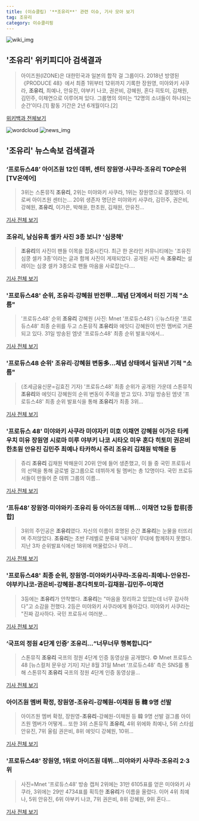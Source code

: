 ```yaml
---
title: (이슈클립) '**조유리**' 관련 이슈, 기사 모아 보기
tag: 조유리
category: 이슈클리핑
---
```

![wiki_img](https://user-images.githubusercontent.com/42597476/44503234-41136a80-a6d0-11e8-9071-6fc6418eafe4.png)
## **'**조유리**'** 위키피디아 검색결과
>아이즈원(IZONE)은 대한민국과 일본의 합작 걸 그룹이다. 2018년 방영된 《PRODUCE 48》에서 최종 1위부터 12위까지 기록한 장원영, 미야와키 사쿠라, **조유리**, 최예나, 안유진, 야부키 나코, 권은비, 강혜원, 혼다 히토미, 김채원, 김민주, 이채연으로 이루어져 있다. 그룹명의 의미는 ‘12명의 소녀들이 하나되는 순간’이다.[1] 활동 기간은 2년 6개월이다.[2]

<a href="https://ko.wikipedia.org/wiki/조유리" target="_blank">위키백과 전체보기</a>

![wordcloud](https://s3.ap-northeast-2.amazonaws.com/lyrics101-wordcloud/2018-09-01-1535740422.png)
![news_img](https://user-images.githubusercontent.com/42597476/44507050-1206f400-a6e4-11e8-8d98-7ffbfebb353f.png)
## **'**조유리**'** 뉴스속보 검색결과
### ‘프로듀스48’ 아이즈원 12인 데뷔, 센터 장원영·사쿠라·**조유리** TOP순위 [TV온에어]

>3위는 스톤뮤직 **조유리**, 2위는 미야와키 사쿠라, 1위는 장원영으로 결정됐다. 이로써 아이즈원 센터는... 20위 생존자 명단은 미야와키 사쿠라, 김민주, 권은비, 강혜원, **조유리**, 이가은, 박해윤, 한초원, 김채원, 안유진...

<a href="http://tvdaily.asiae.co.kr/read.php3?aid=15357263571390858010" target="_blank">기사 전체 보기</a>

### **조유리**, 남심유혹 셀카 사진 3종 보니? '심쿵해'

>**조유리**의 사진이 팬들 이목을 집중시킨다. 최근 한 온라인 커뮤니티에는 '조유진 심쿵 셀카 3종'이라는 글과 함께 사진이 게재되었다. 공개된 사진 속 **조유리**는 설레이는 심쿵 셀카 3종으로 팬들 마음을 사로잡는다....

<a href="http://www.joongdo.co.kr/main/view.php?key=20180831002329364" target="_blank">기사 전체 보기</a>

### '프로듀스48' 순위, **조유리**·강혜원 반전甲…체념 단계에서 터진 기적 "소름"

>'프로듀스48' 순위 **조유리** 강혜원 (사진: Mnet '프로듀스48') ⓒ뉴스타운 '프로듀스48' 최종 순위를 두고 스톤뮤직 **조유리**와 에잇디 강혜원이 반전 멤버로 거론되고 있다. 31일 방송된 엠넷 '프로듀스48' 최종 순위 발표식에서...

<a href="http://www.newstown.co.kr/news/articleView.html?idxno=338803" target="_blank">기사 전체 보기</a>

### '프로듀스48 순위' **조유리**·강혜원 변동多…체념 상태에서 일궈낸 기적 "소름"

>(조세금융신문=김효진 기자)  '프로듀스48' 최종 순위가 공개된 가운데 스톤뮤직 **조유리**와 에잇디 강혜원의 순위 변동이 주목을 받고 있다.   31일 방송된 엠넷 '프로듀스48' 최종 순위 발표식을 통해 **조유리**가 최종 3위...

<a href="http://www.tfnews.co.kr/news/article.html?no=52507" target="_blank">기사 전체 보기</a>

### '프로듀스 48' 미야와키 사쿠라 미야자키 미호 이채연 강혜원 이가은 타케우치 미유 장원영 시로마 미루 야부키 나코 시타오 미우 혼다 히토미 권은비 한초원 안유진 김민주 최예나 타카하시 쥬리 **조유리** 김채원 박해윤 등

>쥬리 **조유리** 김채원 박해윤이 20위 안에 들어 생존했고, 이 들 중 국민 프로듀서의 선택을 통해 글로벌 걸그룹으로 데뷔하게 될 멤버는 총 12명이다. 국민 프로듀서들이 만들어 준 데뷔 그룹의 이름...

<a href="http://www.iusm.co.kr/news/articleView.html?idxno=814734" target="_blank">기사 전체 보기</a>

### ‘프듀48’ 장원영·미야와키·**조유리** 등 아이즈원 데뷔... 이채연 12등 합류[종합]

>3위의 주인공은 **조유리**였다. 자신의 이름이 호명된 순간 **조유리**는 눈물을 터뜨리며 주저앉았다. **조유리**는 초반 F레벨로 분류돼 ‘내꺼야’ 무대에 함께하지 못했다. 지난 3차 순위발표식에선 18위에 머물렀으나 무려...

<a href="http://www.tvreport.co.kr/?c=news&m=newsview&idx=1077642" target="_blank">기사 전체 보기</a>

### '프로듀스48' 최종 순위, 장원영-미야와키사쿠라-**조유리**-최예나-안유진-야부키나코-권은비-강혜원-혼다히토미-김채원-김민주-이채연

>3등에는 **조유리**가 안착했다. **조유리**는 "마음을 정리하고 있었는데 너무 감사하다"고 소감을 전했다. 2등은 미야와키 사쿠라에게 돌아갔다. 미야와키 사쿠라는 "진짜 감사하다. 국민 프로듀서 여러분...

<a href="http://www.nextdaily.co.kr/news/article.html?id=20180901800001" target="_blank">기사 전체 보기</a>

### ‘국프의 정원 4단계 인증’ **조유리**…“너무너무 행복합니다”

>스톤뮤직 **조유리** 국프의 정원 4단계 인증 동영상을 공개했다.     © Mnet 프로듀스48 [뉴스컬처 문우상 기자] 지난 8월 31일 Mnet ‘프로듀스48’ 측은 SNS를 통해 스톤뮤직 **조유리** 국프의 정원 4단계 인증 동영상을...

<a href="http://www.newsculture.tv/sub_read.html?uid=139823&section=sc227" target="_blank">기사 전체 보기</a>

### 아이즈원 멤버 확정, 장원영-**조유리**-강혜원-이채원 등 韓 9명 선발

>아이즈원 멤버 확정, 장원영-**조유리**-강혜원-이채원 등 韓 9명 선발 걸그룹 아이즈원 멤버가 어떻게... 또한 3위 스톤뮤직 **조유리**, 4위 위에화 최예나, 5위 스타쉽 안유진, 7위 울림 권은비, 8위 에잇디 강혜원, 10위...

<a href="http://www.viva100.com/main/view.php?key=20180901000020493" target="_blank">기사 전체 보기</a>

### '프로듀스48' 장원영, 1위로 아이즈원 데뷔…미야와키 사쿠라·**조유리** 2·3위

>사진=Mnet '프로듀스48' 방송 캡처 2위에는 31만 6105표를 얻은 미야와키 사쿠라, 3위에는 29만 4734표를 획득한 **조유리**가 이름을 올렸다. 이어 4위 최예나, 5위 안유진, 6위 야부키 나코, 7위 권은비, 8위 강혜원, 9위 혼다...

<a href="http://www.mediapen.com/news/view/379902" target="_blank">기사 전체 보기</a>


